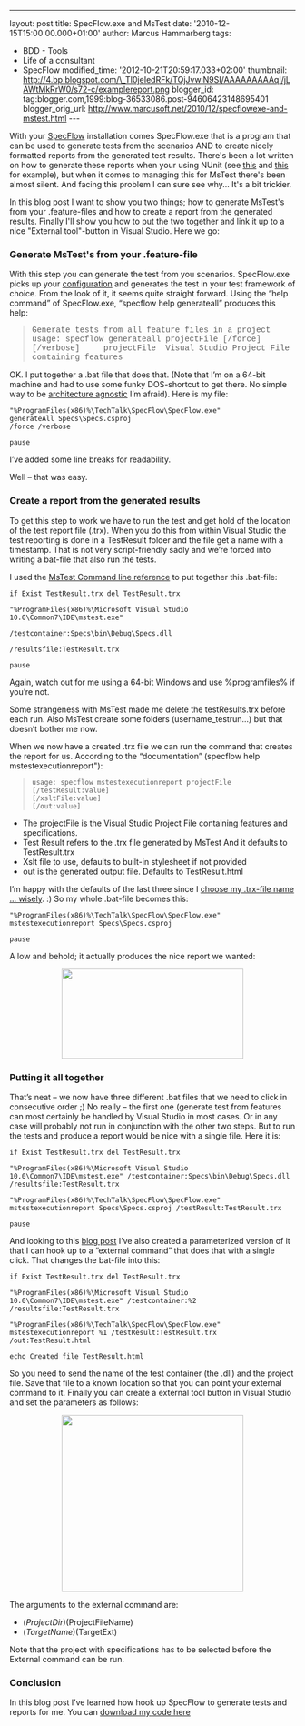 ---
layout: post
title: SpecFlow.exe and MsTest
date: '2010-12-15T15:00:00.000+01:00'
author: Marcus Hammarberg
tags:
  - BDD -
Tools
  - Life of a consultant
  - SpecFlow
modified_time: '2012-10-21T20:59:17.033+02:00'
thumbnail: http://4.bp.blogspot.com/\_TI0jeIedRFk/TQjJvwiN9SI/AAAAAAAAAqI/jLAWtMkRrW0/s72-c/examplereport.png
blogger_id: tag:blogger.com,1999:blog-36533086.post-94606423148695401
blogger_orig_url: http://www.marcusoft.net/2010/12/specflowexe-and-mstest.html ---

<div dir="ltr" style="text-align: left;" trbidi="on">

With your
<a href="http://www.specflow.org/" target="_blank">SpecFlow</a>
installation comes SpecFlow.exe that is a program that can be used to
generate tests from the scenarios AND to create nicely formatted reports
from the generated test results.
There's been a lot written on how to generate these reports when your
using NUnit (see
[this](http://www.codeproject.com/KB/architecture/BddWithSpecFlow.aspx)
and
[this](http://si-w.co.uk/blog/2010/07/20/running-specflow-reports-from-within-visual-studio/)
for example), but when it comes to managing this for MsTest there's been
almost silent. And facing this problem I can sure see why... It's a bit
trickier.

In this blog post I want to show you two things; how to generate
MsTest's from your .feature-files and how to create a report from the
generated results. Finally I'll show you how to put the two together and
link it up to a nice "External tool"-button in Visual Studio. Here we
go:


### Generate MsTest's from your .feature-file

With this step you can generate the test from you scenarios.
SpecFlow.exe picks up your <a
href="http://www.marcusoft.net/2010/12/appconfig-for-mstest-and-specflow.html"
target="_blank">configuration</a> and generates the test in your test
framework of choice.
From the look of it, it seems quite straight forward. Using the “help
command” of SpecFlow.exe, “specflow help generateall” produces this
help:

> <span style="font-family: 'Courier New';">Generate tests from all
> feature files in a project
> usage: specflow generateall projectFile \[/force\] \[/verbose\]
>     projectFile  Visual Studio Project File containing features

OK. I put together a .bat file that does that. (Note that I’m on a
64-bit machine and had to use some funky DOS-shortcut to get there. No
simple way to be <a
href="http://marsbox.com/blog/howtos/batch-file-programfiles-x86-parenthesis-anomaly/"
target="_blank">architecture agnostic</a> I’m afraid).
Here is my file:

``` brush:
"%ProgramFiles(x86)%\TechTalk\SpecFlow\SpecFlow.exe"
generateAll Specs\Specs.csproj
/force /verbose

pause
```


I’ve added some line breaks for readability.

Well – that was easy.


### Create a report from the generated results


To get this step to work we have to run the test and get hold of the
location of the test report file (.trx). When you do this from within
Visual Studio the test reporting is done in a TestResult folder and the
file get a name with a timestamp. That is not very script-friendly sadly
and we’re forced into writing a bat-file that also run the tests.

I used the <a
href="http://msdn.microsoft.com/en-us/library/ms182489(v=VS.100).aspx"
target="_blank">MsTest Command line reference</a> to put together this
.bat-file:

``` brush:
if Exist TestResult.trx del TestResult.trx
```

``` brush:
"%ProgramFiles(x86)%\Microsoft Visual Studio 10.0\Common7\IDE\mstest.exe"
```

``` brush:
/testcontainer:Specs\bin\Debug\Specs.dll
```

``` brush:
/resultsfile:TestResult.trx
```

``` brush:
pause
```



Again, watch out for me using a 64-bit Windows and use %programfiles% if
you’re not.

Some strangeness with MsTest made me delete the testResults.trx before
each run. Also MsTest create some folders (username_testrun...) but that
doesn’t bother me now.

When we now have a created .trx file we can run the command that creates
the report for us. According to the “documentation” (specflow help
mstestexecutionreport"):


> ``` brush:
> usage: specflow mstestexecutionreport projectFile
> [/testResult:value]
> [/xsltFile:value]
> [/out:value]
> ```



-   The projectFile is the Visual Studio Project File containing
    features and specifications.
-   Test Result refers to the .trx file generated by MsTest And it
    defaults to TestResult.trx
-   Xslt file to use, defaults to built-in stylesheet if not provided
-   out is the generated output file. Defaults to TestResult.html

I’m happy with the defaults of the last three since I
<a href="http://www.youtube.com/watch?v=Ubw5N8iVDHI&amp;feature=related"
target="_blank">choose my .trx-file name ... wisely</a>. :)
So my whole .bat-file becomes this:

``` brush:
"%ProgramFiles(x86)%\TechTalk\SpecFlow\SpecFlow.exe" mstestexecutionreport Specs\Specs.csproj

pause
```

A low and behold; it actually produces the nice report we wanted:

<div class="separator" style="clear: both; text-align: center;">

<a
href="http://4.bp.blogspot.com/_TI0jeIedRFk/TQjJvwiN9SI/AAAAAAAAAqI/jLAWtMkRrW0/s1600/examplereport.png"
data-imageanchor="1" style="margin-left: 1em; margin-right: 1em;"><img
src="http://4.bp.blogspot.com/_TI0jeIedRFk/TQjJvwiN9SI/AAAAAAAAAqI/jLAWtMkRrW0/s320/examplereport.png"
data-border="0" width="320" height="158" /></a>

</div>



### Putting it all together

That’s neat – we now have three different .bat files that we need to
click in consecutive order ;)
No really – the first one (generate test from features can most
certainly be handled by Visual Studio in most cases. Or in any case will
probably not run in conjunction with the other two steps.
But to run the tests and produce a report would be nice with a single
file. Here it is:

``` brush:
if Exist TestResult.trx del TestResult.trx

"%ProgramFiles(x86)%\Microsoft Visual Studio 10.0\Common7\IDE\mstest.exe" /testcontainer:Specs\bin\Debug\Specs.dll /resultsfile:TestResult.trx

"%ProgramFiles(x86)%\TechTalk\SpecFlow\SpecFlow.exe" mstestexecutionreport Specs\Specs.csproj /testResult:TestResult.trx

pause
```

And looking to this <a
href="http://si-w.co.uk/blog/2010/07/20/running-specflow-reports-from-within-visual-studio/"
target="_blank">blog post</a> I’ve also created a parameterized version
of it that I can hook up to a “external command” that does that with a
single click. That changes the bat-file into this:

``` brush:
if Exist TestResult.trx del TestResult.trx

"%ProgramFiles(x86)%\Microsoft Visual Studio 10.0\Common7\IDE\mstest.exe" /testcontainer:%2 /resultsfile:TestResult.trx

"%ProgramFiles(x86)%\TechTalk\SpecFlow\SpecFlow.exe" mstestexecutionreport %1 /testResult:TestResult.trx /out:TestResult.html

echo Created file TestResult.html
```

So you need to send the name of the test container (the .dll) and the
project file. Save that file to a known location so that you can point
your external command to it.
Finally you can create a external tool button in Visual Studio and set
the parameters as follows:

<div class="separator" style="clear: both; text-align: center;">

<a
href="http://2.bp.blogspot.com/_TI0jeIedRFk/TQjJ4c73ElI/AAAAAAAAAqM/pIZm5ZEHHEU/s1600/configuring+external+tools.png"
data-imageanchor="1" style="margin-left: 1em; margin-right: 1em;"><img
src="http://2.bp.blogspot.com/_TI0jeIedRFk/TQjJ4c73ElI/AAAAAAAAAqM/pIZm5ZEHHEU/s320/configuring+external+tools.png"
data-border="0" width="320" height="311" /></a>

</div>


The arguments to the external command are:

-   $(ProjectDir)$(ProjectFileName)
-   $(TargetName)$(TargetExt)

Note that the project with specifications has to be selected before the
External command can be run.

### Conclusion

In this blog post I’ve learned how hook up SpecFlow to generate tests
and reports for me.
You can
<a href="https://github.com/marcusoftnet/Demo-Reporting-with-MsTest"
target="_blank">download my code here</a>

</div>
